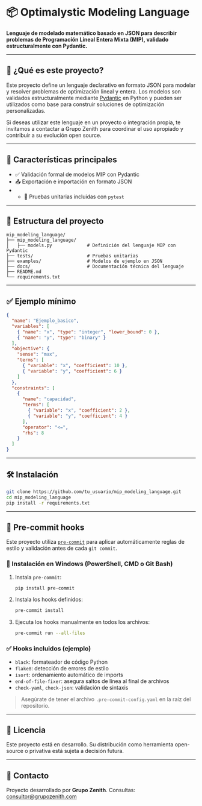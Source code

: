 # 📦 Optimalystic Modeling Language

**Lenguaje de modelado matemático basado en JSON para describir problemas de Programación Lineal Entera Mixta (MIP), validado estructuralmente con Pydantic.**

---

## 🚀 ¿Qué es este proyecto?

Este proyecto define un lenguaje declarativo en formato JSON para modelar y resolver problemas de optimización lineal y entera. Los modelos son validados estructuralmente mediante [Pydantic](https://docs.pydantic.dev/) en Python y pueden ser utilizados como base para construir soluciones de optimización personalizadas.

Si deseas utilizar este lenguaje en un proyecto o integración propia, te invitamos a contactar a Grupo Zenith para coordinar el uso apropiado y contribuir a su evolución open source.

---

## 🧠 Características principales

- ✅ Validación formal de modelos MIP con Pydantic
- 📤 Exportación e importación en formato JSON
- - 🧪 Pruebas unitarias incluidas con `pytest`

---

## 📁 Estructura del proyecto

```
mip_modeling_language/
├── mip_modeling_language/
│   ├── models.py             # Definición del lenguaje MIP con Pydantic
├── tests/                    # Pruebas unitarias
├── examples/                 # Modelos de ejemplo en JSON
├── docs/                     # Documentación técnica del lenguaje
├── README.md
└── requirements.txt
```

---

## ✅ Ejemplo mínimo

```json
{
  "name": "Ejemplo_basico",
  "variables": [
    { "name": "x", "type": "integer", "lower_bound": 0 },
    { "name": "y", "type": "binary" }
  ],
  "objective": {
    "sense": "max",
    "terms": [
      { "variable": "x", "coefficient": 10 },
      { "variable": "y", "coefficient": 6 }
    ]
  },
  "constraints": [
    {
      "name": "capacidad",
      "terms": [
        { "variable": "x", "coefficient": 2 },
        { "variable": "y", "coefficient": 4 }
      ],
      "operator": "<=",
      "rhs": 8
    }
  ]
}
```

---

## 🛠 Instalación

```bash
git clone https://github.com/tu_usuario/mip_modeling_language.git
cd mip_modeling_language
pip install -r requirements.txt
```

---

## 🧼 Pre-commit hooks

Este proyecto utiliza [`pre-commit`](https://pre-commit.com/) para aplicar automáticamente reglas de estilo y validación antes de cada `git commit`.

### 🔧 Instalación en Windows (PowerShell, CMD o Git Bash)

1. Instala `pre-commit`:
   ```bash
   pip install pre-commit
   ```

2. Instala los hooks definidos:
   ```bash
   pre-commit install
   ```

3. Ejecuta los hooks manualmente en todos los archivos:
   ```bash
   pre-commit run --all-files
   ```

### ✅ Hooks incluidos (ejemplo)

- `black`: formateador de código Python
- `flake8`: detección de errores de estilo
- `isort`: ordenamiento automático de imports
- `end-of-file-fixer`: asegura saltos de línea al final de archivos
- `check-yaml`, `check-json`: validación de sintaxis

> Asegúrate de tener el archivo `.pre-commit-config.yaml` en la raíz del repositorio.

---

## 📜 Licencia

Este proyecto está en desarrollo. Su distribución como herramienta open-source o privativa está sujeta a decisión futura.

---

## 🤝 Contacto

Proyecto desarrollado por **Grupo Zenith**.
Consultas: [consultor@grupozenith.com](mailto:consultor@grupozenith.com)
